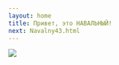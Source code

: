 ```yaml
---
layout: home
title: Привет, это НАВАЛЬНЫЙ!
next: Navalny43.html
---
```


[![](https://shabbat.lamourism.com/Wonderland/Rabbit41.jpg)](https://moses.lamourism.com/mossad/gay42.jpg)
